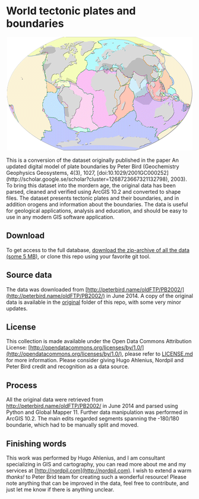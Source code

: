 World tectonic plates and boundaries
======================
<p align="center"><img src="example_plates.png" title="Example map using tectonic plates dataset" alt="Example map using tectonic plates dataset" /></p>
This is a conversion of the dataset originally published in the paper An updated digital model of plate boundaries by Peter Bird (Geochemistry Geophysics Geosystems, 4(3), 1027, [doi:10.1029/2001GC000252](http://scholar.google.se/scholar?cluster=1268723667321132798), 2003).
To bring this dataset into the mordern age, the original data has been parsed, cleaned and verified using ArcGIS 10.2 and converted to shape files.
The dataset presents tectonic plates and their boundaries, and in addition orogens and information about the boundaries.
The data is useful for geological applications, analysis and education, and should be easy to use in any modern GIS software application.

Download
-----
To get access to the full database, [download the zip-archive of all the data (some 5 MB)](https://github.com/fraxen/tectonicplates/archive/master.zip), or clone this repo using your favorite git tool.

Source data
-----
The data was downloaded from [http://peterbird.name/oldFTP/PB2002/](http://peterbird.name/oldFTP/PB2002/) in June 2014. A copy of the original data is available in the [original](_original_) folder of this repo, with some very minor updates.

License
----
This collection is made available under the Open Data Commons Attribution License: [http://opendatacommons.org/licenses/by/1.0/](http://opendatacommons.org/licenses/by/1.0/), please refer to [LICENSE.md](LICENSE.md) for more information.
Please consider giving Hugo Ahlenius, Nordpil and Peter Bird credit and recognition as a data source.

Process
-----
All the original data were retrieved from http://peterbird.name/oldFTP/PB2002/ in June 2014 and parsed using Python and Global Mapper 11. Further data manipulation was performed in ArcGIS 10.2.
The main edits regarded segments spanning the -180/180 boundarie, which had to be manually split and moved.

Finishing words
------
This work was performed by Hugo Ahlenius, and I am consultant specializing in GIS and cartography, you can read more about me and my services at [http://nordpil.com](http://nordpil.com).
I wish to extend a warm *thanks!* to Peter Brid team for creating such a wonderful resource!
Please note anything that can be improved in the data, feel free to contribute, and just let me know if there is anything unclear.
